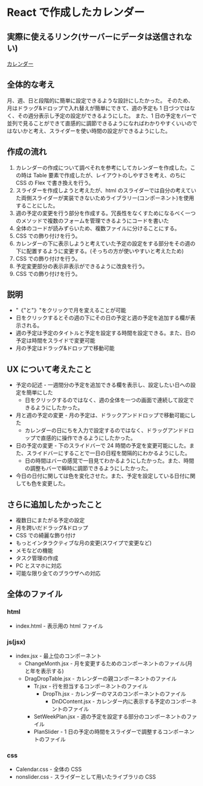 # React で作成したカレンダー

## 実際に使えるリンク(サーバーにデータは送信されない)

[カレンダー](https://competent-ardinghelli-61de62.netlify.com/)

## 全体的な考え

月、週、日と段階的に簡単に設定できるような設計にしたかった。
そのため、月はドラッグ&ドロップで入れ替えが簡単にできて、週の予定も 1 日づつではなく、その週分表示し予定の設定ができるようにした。
また、1 日の予定をバーで並列で見ることができて直感的に調節できるようになればわかりやすくいいのではないかと考え、スライダーを使い時間の設定ができるようにした。

## 作成の流れ

1. カレンダーの作成について調べそれを参考にしてカレンダーを作成した。この時は Table 要素で作成したが、レイアウトのしやすさを考え、のちに CSS の Flex で書き換えを行う。
2. スライダーを作成しようと考えたが、html のスライダーでは自分の考えていた両側スライダーが実装できないためライブラリー(コンポーネント)を使用することにした。
3. 週の予定の変更を行う部分を作成する。冗長性をなくすためになるべく一つのメソッドで複数のフォームを管理できるようにコードを書いた
4. 全体のコードが読みずらいため、複数ファイルに分けることにする。
5. CSS での飾り付けを行う。
6. カレンダーの下に表示しようと考えていた予定の設定をする部分をその週の下に配置するように変更する。(そっちの方が使いやすいと考えたため)
7. CSS での飾り付けを行う。
8. 予定変更部分の表示非表示ができるように改良を行う。
9. CSS での飾り付けを行う。

## 説明

- "《"と"》"をクリックで月を変えることが可能
- 日をクリックするとその週の下にその日の予定と週の予定を追加する欄が表示される。
- 週の予定は予定のタイトルと予定を設定する時間を設定できる。また、日の予定は時間をスライドで変更可能
- 月の予定はドラッグ&ドロップで移動可能

## UX について考えたこと

- 予定の記述 - 一週間分の予定を追加できる欄を表示し、設定したい日への設定を簡単にした
  - 日をクリックするのではなく、週の全体を一つの画面で連続して設定できるようにしたかった。
- 月と週の予定の変更 - 月の予定は、ドラックアンドドロップで移動可能にした
  - カレンダーの日にちを入力で設定するのではなく、ドラッグアンドドロップで直感的に操作できるようにしたかった。
- 日の予定の変更 - 下のスライドバーで 24 時間の予定を変更可能にした。また、スライドバーにすることで一日の日程を間隔的にわかるようにした。
  - 日の時間はバーの感覚で一目見てわかるようにしたかった。また、時間の調整もバーで瞬時に調節できるようにしたかった。
- 今日の日付に関しては色を変化させた。また、予定を設定している日付に関しても色を変更した。

## さらに追加したかったこと

- 複数日にまたがる予定の設定
- 月を跨いだドラッグ&ドロップ
- CSS での綺麗な飾り付け
- もっとインタラクティブな月の変更(スワイプで変更など)
- メモなどの機能
- タスク管理の作成
- PC とスマホに対応
- 可能な限り全てのブラウザへの対応

## 全体のファイル

### html

- index.html - 表示用の html ファイル

### js(jsx)

- index.jsx - 最上位のコンポーネント
  - ChangeMonth.jsx - 月を変更するためのコンポーネントのファイル(月と年を表示する)
  - DragDropTable.jsx - カレンダーの親コンポーネントのファイル
    - Tr.jsx - 行を担当するコンポーネントのファイル
      - DropTh.jsx - カレンダーのマスのコンポーネントのファイル
        - DnDContent.jsx - カレンダー内に表示する予定のコンポーネントのファイル
    - SetWeekPlan.jsx - 週の予定を設定する部分のコンポーネントのファイル
    - PlanSlider - 1 日の予定の時間をスライダーで調整するコンポーネントのファイル

### css

- Calendar.css - 全体の CSS
- nonslider.css - スライダーとして用いたライブラリの CSS

